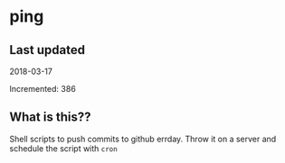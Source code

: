 # ping

## Last updated
2018-03-17

Incremented: 386

## What is this??
Shell scripts to push commits to github errday. Throw it on a server and schedule the script with `cron`
